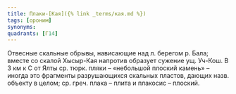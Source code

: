 ```yaml
---
title: Плаки-[Кая]({% link _terms/кая.md %})
tags: [ороним]
synonyms:
quadrants: [Г14]
---
```


Отвесные скальные обрывы, нависающие над л. берегом р. Бала; вместе со скалой
Хысыр-Кая напротив образует сужение ущ. Уч-Кош. В 3 км к С от Ялты ср. тюрк.
пляки – «небольшой плоский камень» – иногда это фрагменты разрушающихся скальных
пластов, дающих назв. объекту в целом; ср. греч. плака – плита и плакосис –
плоский.
